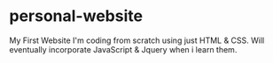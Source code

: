 # personal-website
My First Website I'm coding from scratch using just HTML &amp; CSS. Will eventually incorporate JavaScript &amp; Jquery when i learn them.
